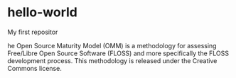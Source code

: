 # hello-world
My first repositor

he Open Source Maturity Model (OMM) is a methodology for assessing Free/Libre Open Source Software (FLOSS) and more specifically the FLOSS development process. This methodology is released under the Creative Commons license.
